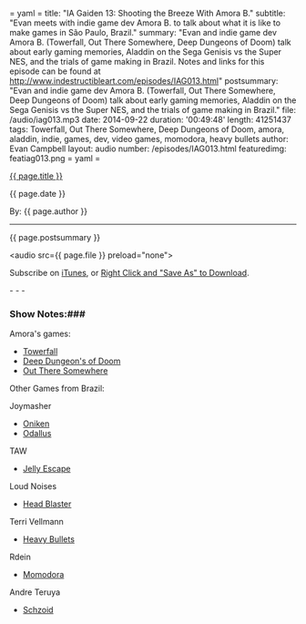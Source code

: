 = yaml =
title: "IA Gaiden 13: Shooting the Breeze With Amora B."
subtitle: "Evan meets with indie game dev Amora B. to talk about what it is like to make games in São Paulo, Brazil."
summary: "Evan and indie game dev Amora B. (Towerfall, Out There Somewhere, Deep Dungeons of Doom) talk about early gaming memories, Aladdin on the Sega Genisis vs the Super NES, and the trials of game making in Brazil. Notes and links for this episode can be found at http://www.indestructibleart.com/episodes/IAG013.html"
postsummary: "Evan and indie game dev Amora B. (Towerfall, Out There Somewhere, Deep Dungeons of Doom) talk about early gaming memories, Aladdin on the Sega Genisis vs the Super NES, and the trials of game making in Brazil."
file: /audio/iag013.mp3
date: 2014-09-22
duration: '00:49:48'
length: 41251437
tags: Towerfall, Out There Somewhere, Deep Dungeons of Doom, amora, aladdin, indie, games, dev, video games, momodora, heavy bullets
author: Evan Campbell
layout: audio
number: /episodes/IAG013.html
featuredimg: featiag013.png
= yaml =

<a href="{{ page.url }}" class='postTitleLink'><p class='postTitle'>{{ page.title }}</p></a>
<p class='postPublished'>{{ page.date }}</p>
<p class='postAuthor'>By: {{ page.author }}</p>
<hr>

<p class='podcastSummary'>{{ page.postsummary }}</p>

<audio src={{ page.file }} preload="none"></audio>
<p class='subLinks'>Subscribe on <a href='http://bit.ly/iapodcast'>iTunes</a>, or <a href={{ page.file }}>Right Click and "Save As" to Download</a>.</p>
- - -

### Show Notes:###

Amora's games:
  * [Towerfall](http://www.towerfall-game.com)
  * [Deep Dungeon's of Doom](http://deepdungeonsofdoom.com)
  * [Out There Somewhere](http://store.steampowered.com/app/263980/)

Other Games from Brazil:

Joymasher
 * [Oniken](http://store.steampowered.com/app/252010/)
 * [Odallus](http://joymasher.com/odallus/)

TAW
 * [Jelly Escape](http://armorgames.com/play/13191/jelly-escape)

Loud Noises
 * [Head Blaster](http://gamejolt.com/games/arcade/headblaster/16651/)

Terri Vellmann
 * [Heavy Bullets](http://www.heavybullets.com)

Rdein
 * [Momodora](http://www.bombservice.com/rdein/)

Andre Teruya
 * [Schzoid](http://www.patreon.com/schizoid)
